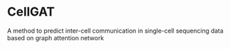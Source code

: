 # CellGAT
A method to predict inter-cell communication in single-cell sequencing data based on graph attention network
